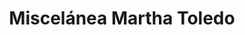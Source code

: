 ---
title: "Miscelánea Martha Toledo"
url: /granada/miscelanea-martha-toledo/
shop: Lebensmittel
---